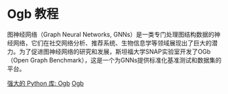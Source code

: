 # Ogb 教程

<show-structure depth="3"/>

图神经网络（Graph Neural Networks, GNNs）是一类专门处理图结构数据的神经网络，它们在社交网络分析、推荐系统、生物信息学等领域展现出了巨大的潜力。为了促进图神经网络的研究和发展，斯坦福大学SNAP实验室开发了OGb（Open Graph Benchmark），这是一个为GNNs提供标准化基准测试和数据集的平台。


<seealso>
<category ref="ref_docs">
    <a href="https://mp.weixin.qq.com/s/u716yfvTf12UvvLInDEh-w">强大的 Python 库: Ogb</a>
</category>
<category ref="ref_github">
    <a href="https://github.com/snap-stanford/ogb">Ogb</a>
</category>
<category ref="ref_issues">
</category>
<category ref="ref_hf">
</category>
<category ref="ref_ms">
</category>
</seealso>


